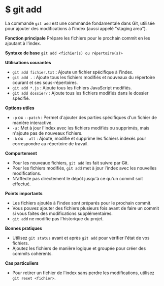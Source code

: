 # $ git add

La commande `git add` est une commande fondamentale dans Git, utilisée pour ajouter des modifications à l'index (aussi appelé "staging area").

**Fonction principale** 
Prépare les fichiers pour le prochain commit en les ajoutant à l'index.

**Syntaxe de base** 
`git add <fichier(s) ou répertoire(s)>`

**Utilisations courantes** 

- `git add fichier.txt` : Ajoute un fichier spécifique à l'index.
- `git add .` : Ajoute tous les fichiers modifiés et nouveaux du répertoire courant et ses sous-répertoires.
- `git add *.js` : Ajoute tous les fichiers JavaScript modifiés.
- `git add dossier/` : Ajoute tous les fichiers modifiés dans le dossier spécifié.

**Options utiles** 

- `-p` ou `--patch` : Permet d'ajouter des parties spécifiques d'un fichier de manière interactive.
- `-u` : Met à jour l'index avec les fichiers modifiés ou supprimés, mais n'ajoute pas de nouveaux fichiers.
- `-A` ou `--all` : Ajoute, modifie et supprime les fichiers indexés pour correspondre au répertoire de travail.

**Comportement** 

- Pour les nouveaux fichiers, `git add` les fait suivre par Git.
- Pour les fichiers modifiés, `git add` met à jour l'index avec les nouvelles modifications.
- N'affecte pas directement le dépôt jusqu'à ce qu'un commit soit effectué.

**Points importants** 

- Les fichiers ajoutés à l'index sont préparés pour le prochain commit.
- Vous pouvez ajouter des fichiers plusieurs fois avant de faire un commit si vous faites des modifications supplémentaires.
- `git add` ne modifie pas l'historique du projet.

**Bonnes pratiques** 

- Utilisez `git status` avant et après `git add` pour vérifier l'état de vos fichiers.
- Ajoutez les fichiers de manière logique et groupée pour créer des commits cohérents.

**Cas particuliers** 

- Pour retirer un fichier de l'index sans perdre les modifications, utilisez `git reset <fichier>`.